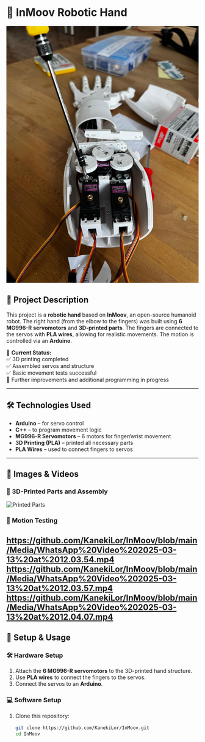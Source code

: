 # 🤖 InMoov Robotic Hand

![InMoov Hand](https://github.com/KanekiLor/InMoov/blob/main/Media/1.jpg)

## 📌 Project Description

This project is a **robotic hand** based on **InMoov**, an open-source humanoid robot. The right hand (from the elbow to the fingers) was built using **6 MG996-R servomotors** and **3D-printed parts**. The fingers are connected to the servos with **PLA wires**, allowing for realistic movements. The motion is controlled via an **Arduino**.

📌 **Current Status:**  
✅ 3D printing completed  
✅ Assembled servos and structure  
✅ Basic movement tests successful  
🔄 Further improvements and additional programming in progress  

---

## 🛠️ Technologies Used

- **Arduino** – for servo control  
- **C++** – to program movement logic  
- **MG996-R Servomotors** – 6 motors for finger/wrist movement  
- **3D Printing (PLA)** – printed all necessary parts  
- **PLA Wires** – used to connect fingers to servos  

---

## 📸 Images & Videos  

### 🔹 3D-Printed Parts and Assembly  
![Printed Parts](https://inmoov.fr/hand-and-forarm/)  

### 🔹 Motion Testing  
https://github.com/KanekiLor/InMoov/blob/main/Media/WhatsApp%20Video%202025-03-13%20at%2012.03.54.mp4
https://github.com/KanekiLor/InMoov/blob/main/Media/WhatsApp%20Video%202025-03-13%20at%2012.03.57.mp4
https://github.com/KanekiLor/InMoov/blob/main/Media/WhatsApp%20Video%202025-03-13%20at%2012.04.07.mp4
---

## 🚀 Setup & Usage

### 🛠️ Hardware Setup
1. Attach the **6 MG996-R servomotors** to the 3D-printed hand structure.  
2. Use **PLA wires** to connect the fingers to the servos.  
3. Connect the servos to an **Arduino**.  

### 💻 Software Setup
1. Clone this repository:  
   ```bash
   git clone https://github.com/KanekiLor/InMoov.git
   cd InMoov
